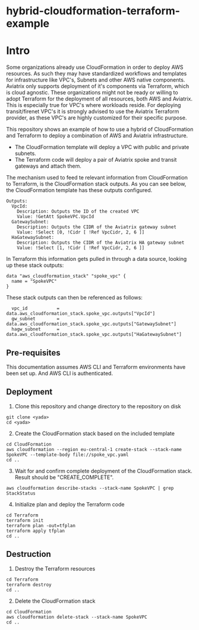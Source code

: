 # hybrid-cloudformation-terraform-example

# Intro
Some organizations already use CloudFormation in order to deploy AWS resources. As such they may have standardized workflows and templates for infrastructure like VPC's, Subnets and other AWS native components.
Aviatrix only supports deployment of it's components via Terraform, which is cloud agnostic. These organizations might not be ready or willing to adopt Terraform for the deployment of all resources, both AWS and Aviatrix. This is especially true for VPC's where workloads reside. For deploying transit/firenet VPC's it is strongly advised to use the Aviatrix Terraform provider, as these VPC's are highly customized for their specific purpose.

This repository shows an example of how to use a hybrid of CloudFormation and Terraform to deploy a combination of AWS and Aviatrix infrastructure.

- The CloudFormation template will deploy a VPC with public and private subnets.
- The Terraform code will deploy a pair of Aviatrix spoke and transit gateways and attach them.

The mechanism used to feed te relevant information from CloudFormation to Terraform, is the CloudFormation stack outputs. As you can see below, the CloudFormation template has these outputs configured.
```
Outputs:
  VpcId:
    Description: Outputs the ID of the created VPC
    Value: !GetAtt SpokeVPC.VpcId
  GatewaySubnet:
    Description: Outputs the CIDR of the Aviatrix gateway subnet
    Value: !Select [0, !Cidr [ !Ref VpcCidr, 2, 6 ]]
  HaGatewaySubnet:
    Description: Outputs the CIDR of the Aviatrix HA gateway subnet
    Value: !Select [1, !Cidr [ !Ref VpcCidr, 2, 6 ]]
```

In Terraform this information gets pulled in through a data source, looking up these stack outputs:
```
data "aws_cloudformation_stack" "spoke_vpc" {
  name = "SpokeVPC"
}
```

These stack outputs can then be referenced as follows:
```
  vpc_id           = data.aws_cloudformation_stack.spoke_vpc.outputs["VpcId"]
  gw_subnet        = data.aws_cloudformation_stack.spoke_vpc.outputs["GatewaySubnet"]
  hagw_subnet      = data.aws_cloudformation_stack.spoke_vpc.outputs["HaGatewaySubnet"]
```  

## Pre-requisites
This documentation assumes AWS CLI and Terraform environments have been set up. And AWS CLI is authenticated.

## Deployment
1. Clone this repository and change directory to the repository on disk
```
git clone <yada>
cd <yada>
```
2. Create the CloudFormation stack based on the included template
```
cd CloudFormation
aws cloudformation --region eu-central-1 create-stack --stack-name SpokeVPC --template-body file://spoke_vpc.yaml
cd ..
```
3. Wait for and confirm complete deployment of the CloudFormation stack. Result should be "CREATE_COMPLETE".
```
aws cloudformation describe-stacks --stack-name SpokeVPC | grep StackStatus
```
4. Initialize plan and deploy the Terraform code
```
cd Terraform
terraform init
terraform plan -out=tfplan
terraform apply tfplan
cd ..
```

## Destruction
1. Destroy the Terraform resources
```
cd Terraform
terraform destroy
cd ..
```
2. Delete the CloudFormation stack
```
cd CloudFormation
aws cloudformation delete-stack --stack-name SpokeVPC
cd ..
```